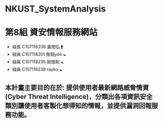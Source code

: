 # NKUST_SystemAnalysis

# 第8組 資安情報服務網站
- 組長 C107118208 黃閔弘 :mens:
- 組員 C107118201 詹翔yee :baby_symbol:
- 組員 C107118235 胡懷剛 :baby_symbol:
- 組員 C107118238 rayko :baby_symbol:

## 本計畫主要目的在於: 提供使用者最新網路威脅情資 (Cyber Threat Intelligence)，分類出各項資訊安全類別讓使用者客製化想得知的情報，並提供漏洞回報服務功能。
